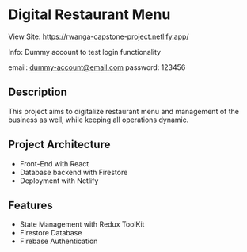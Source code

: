 # Digital Restaurant Menu

View Site: https://rwanga-capstone-project.netlify.app/

Info: Dummy account to test login functionality

email: dummy-account@email.com
password: 123456

## Description

This project aims to digitalize restaurant menu and management of the business as well, while keeping all operations dynamic.

## Project Architecture

- Front-End with React
- Database backend with Firestore
- Deployment with Netlify

## Features

- State Management with Redux ToolKit
- Firestore Database
- Firebase Authentication
